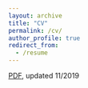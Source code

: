 ```yaml
---
layout: archive
title: "CV"
permalink: /cv/
author_profile: true
redirect_from:
  - /resume
---
```


[PDF](files/edwards-cv.pdf), updated 11/2019